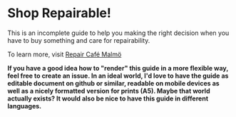 # Shop Repairable!
This is an incomplete guide to help you making the right decision when you have to buy something and care for repairability.

To learn more, visit [Repair Café Malmö](https://www.repaircafe.nu/?p=266)

**If you have a good idea how to "render" this guide in a more flexible way, feel free to create an issue. In an ideal world, I'd love to have the guide as editable document on github or similar, readable on mobile devices as well as a nicely formatted version for prints (A5). Maybe that world actually exists?
It would also be nice to have this guide in different languages.**
